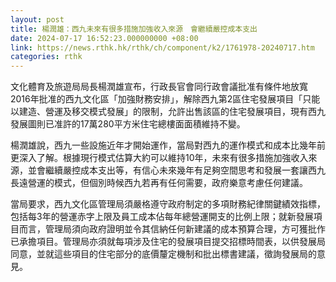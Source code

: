 ```yaml
---
layout: post
title: 楊潤雄：西九未來有很多措施加強收入來源　會繼續嚴控成本支出
date: 2024-07-17 16:52:23.000000000 +08:00
link: https://news.rthk.hk/rthk/ch/component/k2/1761978-20240717.htm
categories: rthk
---
```


文化體育及旅遊局局長楊潤雄宣布，行政長官會同行政會議批准有條件地放寬2016年批准的西九文化區「加強財務安排」，解除西九第2區住宅發展項目「只能以建造、營運及移交模式發展」的限制，允許出售該區的住宅發展項目，現有西九發展圖則已准許的17萬280平方米住宅總樓面面積維持不變。

楊潤雄說，西九一些設施近年才開始運作，當局對西九的運作模式和成本比幾年前更深入了解。根據現行模式估算大約可以維持10年，未來有很多措施加強收入來源，並會繼續嚴控成本支出等，有信心未來幾年有足夠空間思考和發展一套讓西九長遠營運的模式，但個別時候西九若再有任何需要，政府樂意考慮任何建議。

當局要求，西九文化區管理局須嚴格遵守政府制定的多項財務紀律關鍵績效指標，包括每3年的營運赤字上限及員工成本佔每年總營運開支的比例上限；就新發展項目而言，管理局須向政府證明並令其信納任何新建議的成本預算合理，方可獲批作已承擔項目。管理局亦須就每項涉及住宅的發展項目提交招標時間表，以供發展局同意，並就這些項目的住宅部分的底價釐定機制和批出標書建議，徵詢發展局的意見。
